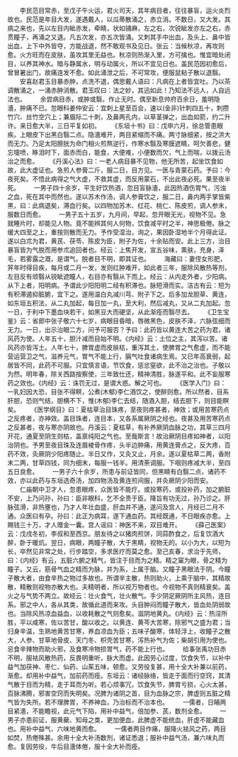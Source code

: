 <!-- { "loadSidebar": true } -->
　　李民范目常赤，至戊子午火运，君火司天，其年病目者，往往暴盲，运火炎烈故也。民范是年目大发，遂遇戴人，以瓜蒂散涌之，赤立消。不数日，又大发。其病之来也，先以左目内眦赤发，牵睛，状如铺麻，左之右，次锐眦发亦左之右，赤贯瞳子，再涌之又退。凡五次发，亦五次皆涌。又刺其手中出血，及头上、鼻中皆出血，上下中外皆夺，方能战退，然不敢观书及见日。张云：当候秋凉，再攻则愈。火方旺而在皮肤，虽攻其里无益也。秋凉则热渐入里，方可擒也。惟宜暗处闭目，以养其神水。暗与静属水，明与动属火，所以不宜见日也。盖民范因初愈后，曾冒暑出门，故痛连发不愈。如此涌泄之后，不可常攻，便服鼠粘子散以退翳。
　　安喜赵君玉目暴赤肿，点洗不退，偶思戴人语曰：凡病在上者皆宜吐。乃以茶调散涌之，一涌赤肿消散。君玉叹曰：法之妙，其迅如此！乃知法不远人，人自远法也。
　　余尝病目赤，或肿或翳，作止无时。偶至新息帅府百余日，羞明隐濇，肿痛不已。忽眼科姜仲安云：宜刺上星至百会，速以(金非)针刺四五十，刺攒竹穴、丝竹空穴上；兼眉际二十刺，及鼻两孔内，以草茎弹之，出血如箭，约二升许。来日愈大半，三日平复如初。
　　《东垣十书》曰：戊申六月，徐总管患眼疾。上眼皮下出黑白翳二点。隐濇难开，两目紧缩而不痛。两寸脉细紧，按之洪大而无力。乃足太阳膀胱为命门相火煎熬逆行，作寒水翳及寒膜遮睛，呵欠善悲，健忘嚏喷，眵泪时下，面赤而白，能食，大便难，小便数而欠，气上而喘，以拨云汤治之而愈。
　　《丹溪心法》曰：一老人病目暴不见物，他无所苦，起坐饮食如故，此大虚证也。急煎人参膏二斤，服二日，目方见。一医与青蒙石药。予曰：今夜死矣。不悟此病得之气大虚，不救其虚，而反用蒙石，不出此夜必死。果至夜半死。
　　一男子四十余岁，平生好饮热酒，忽目盲脉濇，此因热酒伤胃气，污浊之血，死在其中而然也。遂以苏木作汤，调人参膏饮之，服二日，鼻内两手掌皆紫黑，曰：此病退矣，滞血行矣。以四物加苏木、红花、桃仁、陈皮煎，调人参末，服数日而愈。
　　一男子五十五岁，九月间，早起，忽开眼无光，视物不见。急就睡片时，却能见人物。竟不能辨其何人何物，饮食减平时之半，神思极倦。脉之缓大四至之上，重按则散而无力。予作受湿治，询之，果因卧湿地半个月得此证。遂以白朮为君，黄芪、茯苓、陈皮为臣，附子为佐，十余贴而安。此上三方，治目暴盲皆为气脱而用参朮追回者也。经云：上焦开发，宣五谷味，熏肤，充身，泽毛，若雾露之溉，是谓气。脱者目不明，即其证也。
　　海藏曰：妻侄女形肥，笄年时得目疾，每月或二月一发，发则红肿难开，如此者三年，服除风散热等剂，左目反有顽翳从锐眦遮瞳人，右目亦有翳从下而上。经云：从内走外者，少阳病。从下上者，阳明病。予谓此少阳阳明二经有积滞也。脉短滑而实。洁古有云：短为有积滞遏抑脏腑，宜下之。遂用温白丸减川芎、附子下之。后多加龙胆草、黄连，如东垣五积法，从二丸加起，每日加一丸，至大利，然后减丸，又从二丸加起。忽一日，于利中下墨血块若干，如黑豆大而硬坚，从此渐痊而翳尽去。
　　《卫生宝鉴》云：省郎中张子敬六十七岁，病眼目昏暗，唇微黑色，皮肤不泽，六脉弦细而无力。一日，出示治眼二方，问予可服否？予曰：此药皆以黄连大苦之药为君，诸风药为使。人年五十，胆汁减而目始不明。《内经》云：土位之主，其泻以苦。诸风药亦皆泻土。人年七十，脾胃虚而皮肤枯，重泻其土，使脾胃之气愈虚，而不能营运营卫之气，滋养元气，胃气不能上行，膈气吐食诸病生焉。又已年高衰弱，起居皆不同，此药不可服。只宜慎言语，节饮食，惩忿窒欲，此不治之治也。子敬以为然。明年春，除关西路按察使，三年致仕还，精神清胜，脉遂平和。此不妄服寒药之效也。《内经》云：诛罚无过，是谓大惑。解之可也。
　　《医学入门》曰：一乳妇因大恐，目张不得瞑，公煮(木郁)李仁酒饮之，使醉则愈。所以然者，目系肝胆，恐则气结，胆横不下，惟(木郁)李仁去结，随酒入胆，结去胆下，则目能瞑矣。
　　《医学纲目》曰：夏枯草治目珠疼，至夜则疼甚者，神效；或用苦寒药点之反疼者，亦神效。盖目珠者，连目本，又各系属厥阴之经也。夜甚及用苦寒药点之反甚者，夜与寒亦阴故也。丹溪云：夏枯草，有补养厥阴血脉之功，其草三四月开花，通夏至阴生则枯，盖禀纯阳之气也。至哉斯言！故治厥阴目疼如神者，以阳治阴也。予男至夜目珠及连眉棱骨作疼，头半边肿痛，用黄连膏点之，反大疼，百药不效，灸厥阴少阳疼随止。半日又作，又灸又止，月余。遂以夏枯草二两，香附末二两，甘草四钱，同为细末，每服一钱半。用清荼调服。下咽则疼减大半，至四五日良愈。
　　一男子六十余岁，所患与前证皆同，但黑睛有白翳二点，诸药不效，亦以此药与东垣选奇汤，加四物汤及黄连煎间服，并灸厥阴少阳而安。
　　仁庙朝中卫才人，忽患眼疼，众医皆不能疗。或投寒药，或投补药，加之腑脏不安，上乃问孙，孙曰：臣非眼科，乞不全责于臣。降旨有功无过，孙乃诊之。肝脉弦滑，非热壅也，乃才人年壮血盛，肝血并不通，遂问及宫人，月经已二月不通。众医曰有孕。孙曰：此正为病耳，遂下通血药。其经既通，不日眼疾亦愈。上赐钱三十万，才人赠金一囊。宫人谣曰：神医不来，双目难开。
　　《薛己医案》云：戊戌冬初，李叔和至西京。朋友待之以猪肉煎饼，同蒜酢食之，后复饮酒大醉，卧于暖炕。翌日，病眼，两瞳子散，大于黑睛，视物无的。以小为大，以短为长，卒然见非常之处，行步踏空，多求医疗而莫之愈。至己亥春，求治于先师，曰：《内经》有云，五脏六腑之精气，皆注于目而为之精。精之窠为眼，骨之精为瞳子。又云，筋骨气血之精而为脉，并为系，上属于脑。又瞳子黑眼法于阴。今瞳子散大者，由食辛热之物过多故也。所谓辛主散，热则助火，上乘于脑中，其精故散，精散则视物亦散大也。夫精明者，所以视万物者也。今视物不真则精衰矣。盖火之与气势不两立。故经云：壮火食气，壮火散气。手少阴足厥阴所主风热，连目系。邪之中人，各从其类，故循此道而来攻。头目肿闷而瞳子散大，皆血处阴弱故也。当除风热凉血益血，以收耗散之气则愈矣。滋阴地黄丸。《内经》云：热淫所胜，平以咸寒，佐以苦甘，酸以收之。以黄连、黄芩大苦寒，除邪气之盛为君；当归身辛温，生熟地黄苦甘寒，养血凉血为臣；五味子酸寒，体轻浮上，收瞳子之散大，人参、甘草地骨皮、天门冬、枳壳苦甘寒，泻热补气为佐；柴胡引用为使也。忌食辛辣物而助火邪，及食寒冷物损胃气，药不能上行也。
　　给事张禹功目赤不明，服袪风散热药，反畏明重听，脉大而虚。此因劳心过度，饮食失节，以补中益气加茯神、枣仁、仙药、山茱五味，顿愈。又劳役复甚，用十全大补兼以前药，渐愈。却用补中益气，加前药而痊。东垣云：诸经脉络，皆走于面而行空窍，其清气散于目而为精，走于耳而为听。若心烦事冗，饮食失节，脾胃亏损，心火太甚，百脉沸腾，邪害空窍而失明矣。况脾为诸阴之首，目为血脉之宗，脾虚则五脏之精气皆为失所。若不理脾胃，不养神血，乃治标而不治本也。
　　一儒者，日晡两目紧濇，不能瞻视，此元气下陷，用补中益气，倍加参、芪，数剂全愈。
　　一男子亦患前证，服黄蘗、知母之类，更加便血，此脾虚不能统血，肝虚不能藏血也。用补中益气、六味地黄而愈。
　　一儒者两目作痛，服降火袪风之药，两目如焚，热倦殊甚。余用十全大补汤数剂，诸证悉退；服补中益气汤，兼六味丸而愈。复因劳役，牛后目濇体倦，服十全大补而痊。
